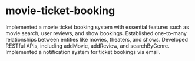 # movie-ticket-booking
Implemented a movie ticket booking system with essential features such as movie search, user reviews, and show bookings. Established one-to-many relationships between entities like movies, theaters, and shows. Developed RESTful APIs, including addMovie, addReview, and searchByGenre. Implemented a notification system for ticket bookings via email.  
